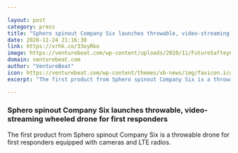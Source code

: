 ```yaml
---

layout: post
category: press
title: "Sphero spinout Company Six launches throwable, video-streaming wheeled drone for first responders"
date: 2020-11-24 21:16:30
link: https://vrhk.co/33eyRko
image: https://venturebeat.com/wp-content/uploads/2020/11/FutureSafteyCO6_PR-e1606251357446.jpeg?w=1200&strip=all
domain: venturebeat.com
author: "VentureBeat"
icon: https://venturebeat.com/wp-content/themes/vb-news/img/favicon.ico
excerpt: "The first product from Sphero spinout Company Six is a throwable drone for first responders equipped with cameras and LTE radios."

---
```


### Sphero spinout Company Six launches throwable, video-streaming wheeled drone for first responders

The first product from Sphero spinout Company Six is a throwable drone for first responders equipped with cameras and LTE radios.